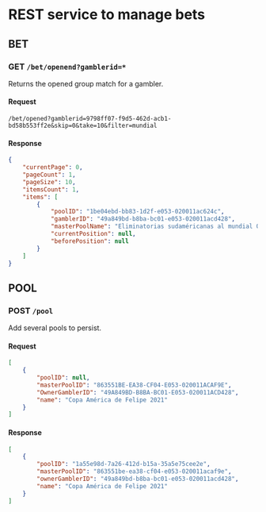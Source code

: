 # REST service to manage bets

## BET

### GET `/bet/openend?gamblerid=*`

Returns the opened group match for a gambler.

#### Request

`/bet/opened?gamblerid=9798ff07-f9d5-462d-acb1-bd58b553ff2e&skip=0&take=10&filter=mundial`

#### Response

```json
{
    "currentPage": 0,
    "pageCount": 1,
    "pageSize": 10,
    "itemsCount": 1,
    "items": [
        {
            "poolID": "1be04ebd-bb83-1d2f-e053-020011ac624c",
            "gamblerID": "49a849bd-b8ba-bc01-e053-020011acd428",
            "masterPoolName": "Eliminatorias sudaméricanas al mundial Qatar 2024 marzo de 2021",
            "currentPosition": null,
            "beforePosition": null
        }
    ]
}
```

## POOL

### POST `/pool`

Add several pools to persist.

#### Request

```json
[
    {
        "poolID": null,
        "masterPoolID": "863551BE-EA38-CF04-E053-020011ACAF9E",
        "OwnerGamblerID": "49A849BD-B8BA-BC01-E053-020011ACD428",
        "name": "Copa América de Felipe 2021"
    }
]
```

#### Response

```json
[
    {
        "poolID": "1a55e98d-7a26-412d-b15a-35a5e75cee2e",
        "masterPoolID": "863551be-ea38-cf04-e053-020011acaf9e",
        "ownerGamblerID": "49a849bd-b8ba-bc01-e053-020011acd428",
        "name": "Copa América de Felipe 2021"
    }
]
```
